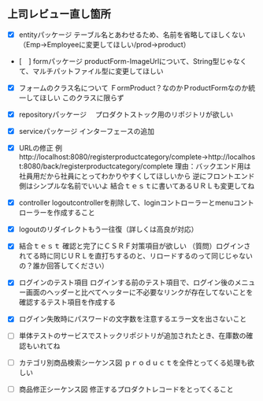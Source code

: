 ## 上司レビュー直し箇所
- [x] entityパッケージ
テーブル名とあわせるため、名前を省略してほしくない（Emp→Employeeに変更してほしい/prod→product）

- [　] formパッケージ
productForm-ImageUrlについて、String型じゃなくて、マルチパットファイル型に変更してほしい
- [x] フォームのクラス名について
ＦormProduct？なのかＰroductFormなのか統一してほしい
このクラスに限らず

- [x] repositoryパッケージ　
プロダクトストック用のリポジトリが欲しい

- [x] serviceパッケージ
インターフェースの追加

- [x] URLの修正
例http://localhost:8080/registerproductcategory/complete→http://localhost:8080/back/registerproductcategory/complete
理由：バックエンド用は社員用だから社員にとってわかりやすくしてほしいから
逆にフロントエンド側はシンプルな名前でいいよ
結合ｔｅｓｔに書いてあるＵＲＬも変更してね

- [x] controller
logoutcontrollerを削除して、loginコントローラーとmenuコントローラーを作成すること

- [x] logoutのリダイレクトもう一往復（詳しくは高良が対応）

- [x] 結合ｔｅｓｔ
確認と完了にＣＳＲＦ対策項目が欲しい
（質問）ログインされてる時に同じＵＲＬを直打ちするのと、リロードするのって同じじゃないの？誰か回答してください）

- [x] ログインのテスト項目
ログインする前のテスト項目で、ログイン後のメニュー画面のヘッダーと比べてヘッターに不必要なリンクが存在してないことを確認するテスト項目を作成する

- [x] ログイン失敗時にパスワードの文字数を注意するエラー文を出さないこと

- [ ] 単体テストのサービスでストックリポジトリが追加されたとき、在庫数の確認もいれてね　

- [ ] カテゴリ別商品検索シーケンス図
ｐｒｏｄｕｃｔを全件とってくる処理も欲しい

- [ ] 商品修正シーケンス図
修正するプロダクトレコードをとってくること 